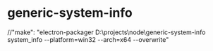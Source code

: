 # generic-system-info


//"make": "electron-packager D:\\projects\\node\\generic-system-info system_info --platform=win32 --arch=x64 --overwrite"